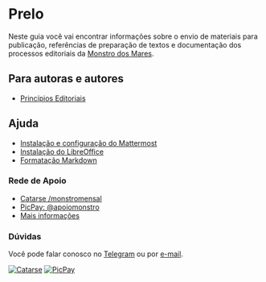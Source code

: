 # Prelo

Neste guia você vai encontrar informações sobre o envio de materiais para publicação, referências de preparação de textos e documentação dos processos editoriais da [Monstro dos Mares](https://monstrodosmares.com.br).

## Para autoras e autores

- [Princípios Editoriais](editorial.md)

## Ajuda

- [Instalação e configuração do Mattermost](mattermost.md)
- [Instalação do LibreOffice](libreoffice_instalar.md)
- [Formatação Markdown](markdown.md)


### Rede de Apoio

- [Catarse /monstromensal](http://catarse.me/monstromensal)
- [PicPay: @apoiomonstro](https://app.picpay.com/user/apoiomonstro)
- [Mais informações](https://monstrodosmares.com.br/rede-de-apoio)

### Dúvidas

Você pode falar conosco no [Telegram](https://t.me/editoramonstrodosmares) ou por [e-mail](mailto:editora@monstrodosmares.com.br).

[![Catarse](https://badgen.net/badge/Assine/Catarse/purple)](http://catarse.me/monstromensal) [![PicPay](https://badgen.net/badge/Assine/PicPay/green)](https://app.picpay.com/user/apoiomonstro)
